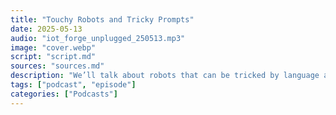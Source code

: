 ```yaml
---
title: "Touchy Robots and Tricky Prompts"
date: 2025-05-13
audio: "iot_forge_unplugged_250513.mp3"
image: "cover.webp"
script: "script.md"
sources: "sources.md"
description: "We’ll talk about robots that can be tricked by language alone—yes, even the physical ones that move and grab. We’ll look at a new robot from Amazon that can actually *feel* what it touches. After that, we’ll jump into the world of 3D printing—both inside the human body and outside, with massive walls printed in just hours. And finally, there’s a cool new product from M5Stack that I’m seriously thinking about getting, even though my workbench is already full of half-finished projects."
tags: ["podcast", "episode"]
categories: ["Podcasts"]
---
```

